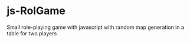 # js-RolGame
Small role-playing game with javascript with random map generation in a table for two players
